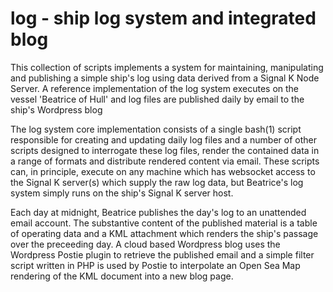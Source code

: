 # log - ship log system and integrated blog
This collection of scripts implements a system for maintaining, manipulating and publishing a simple ship's log using data derived from a Signal K Node Server.  A reference implementation of the log system executes on the vessel 'Beatrice of Hull' and log files are published daily by email to the ship's Wordpress blog

The log system core implementation consists of a single bash(1) script responsible for creating and updating daily log files and a number of other scripts designed to interrogate these log files, render the contained data in a range of formats and distribute rendered content via email.  These scripts can, in principle, execute on any machine which has websocket access to the Signal K server(s) which supply the raw log data, but Beatrice's log system simply runs on the ship's Signal K server host.

Each day at midnight, Beatrice publishes the day's log to an unattended email account. The substantive content of the published material is a table of operating data and a KML attachment which renders the ship's passage over the preceeding day.  A cloud based Wordpress blog uses the Wordpress Postie plugin to retrieve the published email and a simple filter script written in PHP is used by Postie to interpolate an Open Sea Map rendering of the KML document into a new blog page.
